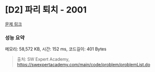 # [D2] 파리 퇴치 - 2001 

[문제 링크](https://swexpertacademy.com/main/code/problem/problemDetail.do?contestProbId=AV5PzOCKAigDFAUq) 

### 성능 요약

메모리: 58,572 KB, 시간: 152 ms, 코드길이: 401 Bytes



> 출처: SW Expert Academy, https://swexpertacademy.com/main/code/problem/problemList.do